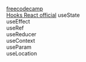 [freecodecamp](https://www.freecodecamp.org/news/react-hooks-fundamentals/)  
[Hooks React official](https://legacy.reactjs.org/docs/hooks-overview.html)
useState  
useEffect  
useRef  
useReducer  
useContext  
useParam  
useLocation
